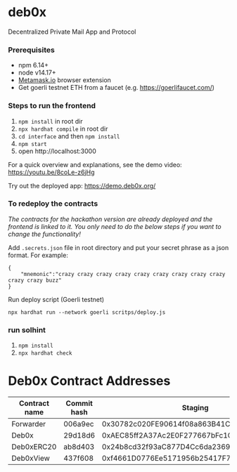 # deb0x
Decentralized Private Mail App and Protocol

### Prerequisites
* npm 6.14+
* node v14.17+
* [Metamask.io](https://metamask.io) browser extension
* Get goerli testnet ETH from a faucet (e.g. https://goerlifaucet.com/)

### Steps to run the frontend

1. `npm install` in root dir
2. `npx hardhat compile` in root dir
3. `cd interface` and then `npm install`
4. `npm start`
5. open http://localhost:3000

For a quick overview and explanations, see the demo video: https://youtu.be/8coLe-z6jHg 

Try out the deployed app: https://demo.deb0x.org/

### To redeploy the contracts
_The contracts for the hackathon version are already deployed and the frontend is linked to it. You only need to do the below steps if you want to change the functionality!_

Add `.secrets.json` file in root directory and put your secret phrase as a json format. For example:
```
{
    "mnemonic":"crazy crazy crazy crazy crazy crazy crazy crazy crazy crazy crazy buzz"
}
```

Run deploy script (Goerli testnet)
```
npx hardhat run --network goerli scritps/deploy.js
```

### run solhint
1. `npm install` 
2. `npx hardhat check`


# Deb0x Contract Addresses 

| Contract name            | Commit hash | Staging                               | Mainnet                                    |
| ------------------------ | ----------- | -------------------------------------------  | ------------------------------------------ | 
| Forwarder                |  006a9ec    |0x30782c020FE90614f08a863B41CbB07A2D2D94fF                                            |                                            |
| Deb0x                    |  29d18d6    | 0xAEC85ff2A37Ac2E0F277667bFc1Ce1ffFa6d782A|                                        |
| Deb0xERC20               |  ab8d403    | 0x24b8cd32f93aC877D4Cc6da2369d73a6aC47Cb7b|                                        |
| Deb0xView                |  437f608    | 0xf4661D0776Ee5171956b25417F7E320fE365C21E   |                                        |                                            
